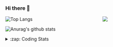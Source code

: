 ### Hi there 👋

<!--
**tao8687/tao8687** is a ✨ _special_ ✨ repository because its `README.md` (this file) appears on your GitHub profile.

Here are some ideas to get you started:

- 🔭 I’m currently working on ...
- 🌱 I’m currently learning ...
- 👯 I’m looking to collaborate on ...
- 🤔 I’m looking for help with ...
- 💬 Ask me about ...
- 📫 How to reach me: ...
- 😄 Pronouns: ...
- ⚡ Fun fact: ...
-->

<img align='right' src="https://media.giphy.com/media/M9gbBd9nbDrOTu1Mqx/giphy.gif" width="200">

  
![Top Langs](https://github-readme-stats.vercel.app/api/top-langs/?username=tao8687&layout=compact&title_color=23238E&text_color=A67D3D)

![Anurag's github stats](https://github-readme-stats.vercel.app/api?username=tao8687&show_icons=true&&text_color=A67D3D&title_color=23238E&show_icons=false&count_private=true&hide=stars)

<details>
  <summary>:zap: Coding Stats</summary>
  <b>
<!--START_SECTION:waka-->
![Code Time](http://img.shields.io/badge/Code%20Time-0%20secs-blue)

![Profile Views](http://img.shields.io/badge/Profile%20Views-18-blue)

**🐱 My GitHub Data** 

> 🏆 163 Contributions in the Year 2022
 > 
> 📦 1.4 MB Used in GitHub's Storage 
 > 
> 🚫 Not Opted to Hire
 > 
> 📜 55 Public Repositories 
 > 
> 🔑 24 Private Repositories  
 > 
**I'm an Early 🐤** 

```text
🌞 Morning    107 commits    ██████████████████░░░░░░░   74.31% 
🌆 Daytime    11 commits     ██░░░░░░░░░░░░░░░░░░░░░░░   7.64% 
🌃 Evening    26 commits     ████░░░░░░░░░░░░░░░░░░░░░   18.06% 
🌙 Night      0 commits      ░░░░░░░░░░░░░░░░░░░░░░░░░   0.0%

```
📅 **I'm Most Productive on Monday** 

```text
Monday       31 commits     █████░░░░░░░░░░░░░░░░░░░░   21.53% 
Tuesday      23 commits     ████░░░░░░░░░░░░░░░░░░░░░   15.97% 
Wednesday    27 commits     ████░░░░░░░░░░░░░░░░░░░░░   18.75% 
Thursday     19 commits     ███░░░░░░░░░░░░░░░░░░░░░░   13.19% 
Friday       15 commits     ██░░░░░░░░░░░░░░░░░░░░░░░   10.42% 
Saturday     15 commits     ██░░░░░░░░░░░░░░░░░░░░░░░   10.42% 
Sunday       14 commits     ██░░░░░░░░░░░░░░░░░░░░░░░   9.72%

```


📊 **This Week I Spent My Time On** 

```text
⌚︎ Time Zone: Asia/Shanghai

💬 Programming Languages: 
C++                      2 hrs 26 mins       ███████░░░░░░░░░░░░░░░░░░   29.16% 
C                        1 hr 52 mins        █████░░░░░░░░░░░░░░░░░░░░   22.39% 
Makefile                 1 hr 38 mins        █████░░░░░░░░░░░░░░░░░░░░   19.66% 
Markdown                 1 hr 26 mins        ████░░░░░░░░░░░░░░░░░░░░░   17.23% 
Bash                     46 mins             ██░░░░░░░░░░░░░░░░░░░░░░░   9.31%

🔥 Editors: 
VS Code                  8 hrs 23 mins       █████████████████████████   100.0%

🐱‍💻 Projects: 
vc0768                   5 hrs 12 mins       ███████████████░░░░░░░░░░   62.04% 
samples                  2 hrs 9 mins        ██████░░░░░░░░░░░░░░░░░░░   25.66% 
vimicro                  53 mins             ██░░░░░░░░░░░░░░░░░░░░░░░   10.71% 
vc07681                  6 mins              ░░░░░░░░░░░░░░░░░░░░░░░░░   1.38% 
VC0768_SDK_V3.0.0.18.3   0 secs              ░░░░░░░░░░░░░░░░░░░░░░░░░   0.19%

💻 Operating System: 
Linux                    8 hrs 23 mins       █████████████████████████   100.0%

```

**I Mostly Code in Python** 

```text
Python                   9 repos             ████████░░░░░░░░░░░░░░░░░   32.14% 
C                        6 repos             █████░░░░░░░░░░░░░░░░░░░░   21.43% 
C++                      5 repos             ████░░░░░░░░░░░░░░░░░░░░░   17.86% 
Shell                    2 repos             █░░░░░░░░░░░░░░░░░░░░░░░░   7.14% 
JavaScript               2 repos             █░░░░░░░░░░░░░░░░░░░░░░░░   7.14%

```


**Timeline**

![Chart not found](https://raw.githubusercontent.com/tao8687/tao8687/master/charts/bar_graph.png) 


 Last Updated on 11/06/2022 01:53:12 UTC
<!--END_SECTION:waka-->
</details>
